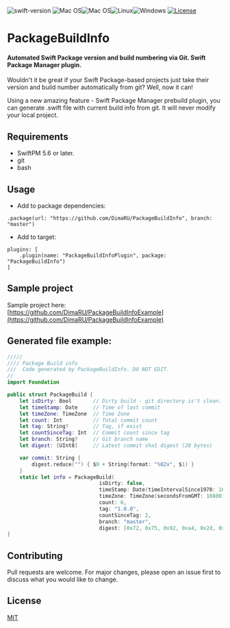 ![swift-version](https://img.shields.io/badge/swift-5.6-brightgreen.svg?style=for-the-badge)
![Mac OS](https://img.shields.io/badge/-platform-gray?style=for-the-badge)![Mac OS](https://img.shields.io/badge/mac%20os-000000?style=for-the-badge&logo=Apple&logoColor=F0F0F0)![Linux](https://img.shields.io/badge/Linux-FCC624?style=for-the-badge&logo=linux&logoColor=black)![Windows](https://img.shields.io/badge/Windows-0078D6?style=for-the-badge&logo=windows&logoColor=white)
[![License](https://img.shields.io/github/license/yonaskolb/Mint.svg?style=for-the-badge)](LICENSE)

# PackageBuildInfo

#### Automated Swift Package version and build numbering via Git. Swift Package Manager plugin.

Wouldn't it be great if your Swift Package-based projects just take their version and build number automatically from git? Well, now it can!

Using a new amazing feature - Swift Package Manager prebuild plugin, you can generate .swift file with current build info from git. It will never modify your local project.

## Requirements

* SwiftPM 5.6 or later.
* git
* bash

## Usage

* Add to package dependencies:

```
.package(url: "https://github.com/DimaRU/PackageBuildInfo", branch: "master")
```

* Add to target:

```
plugins: [
    .plugin(name: "PackageBuildInfoPlugin", package: "PackageBuildInfo")
]
```

## Sample project

Sample project here:
[https://github.com/DimaRU/PackageBuildInfoExample](https://github.com/DimaRU/PackageBuildInfoExample)

## Generated file example:

```swift
/////
//// Package Build info
///  Code generated by PackageBuildInfo. DO NOT EDIT.
//
import Foundation

public struct PackageBuild {
    let isDirty: Bool       // Dirty build - git directory is't clean.
    let timeStamp: Date     // Time of last commit
    let timeZone: TimeZone  // Time Zone
    let count: Int          // Total commit count
    let tag: String?        // Tag, if exist
    let countSinceTag: Int  // Commit count since tag
    let branch: String?     // Git branch name
    let digest: [UInt8]     // Latest commit sha1 digest (20 bytes)

    var commit: String {
        digest.reduce("") { $0 + String(format: "%02x", $1) }
    }
    static let info = PackageBuild(
                              isDirty: false,
                              timeStamp: Date(timeIntervalSince1970: 1651955365),
                              timeZone: TimeZone(secondsFromGMT: 10800) ?? TimeZone.current,
                              count: 6,
                              tag: "1.0.0",
                              countSinceTag: 2,
                              branch: "master",
                              digest: [0x72, 0x75, 0x92, 0xa4, 0x2d, 0xa7, 0x16, 0xb5, 0x9d, 0x2b, 0x0f, 0x06, 0x1d, 0xbc, 0x61, 0x4d, 0xc9, 0xa7, 0x58, 0x92])
}
```

## Contributing

Pull requests are welcome. For major changes, please open an issue first to discuss what you would like to change.

## License

[MIT](LICENSE)
